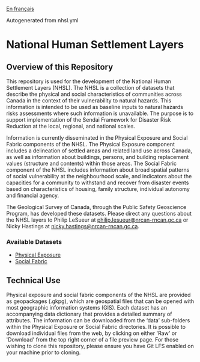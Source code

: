 [En français](https://github.com/OpenDRR/national-human-settlement/blob/main/LISEZMOI.md)

Autogenerated from nhsl.yml

# National Human Settlement Layers

## Overview of this Repository

This repository is used for the development of the National Human Settlement Layers (NHSL). The NHSL is a collection of datasets that describe the physical and social characteristics of communities across Canada in the context of their vulnerability to natural hazards. This information is intended to be used as baseline inputs to natural hazards risks assessments where such information is unavailable. The purpose is to support implementation of the Sendai Framework for Disaster Risk Reduction at the local, regional, and national scales.

Information is currently disseminated in the Physical Exposure and Social Fabric components of the NHSL. The Physical Exposure component includes a delineation of settled areas and related land use across Canada, as well as information about buildings, persons, and building replacement values (structure and contents) within those areas. The Social Fabric component of the NHSL includes information about broad spatial patterns of social vulnerability at the neighbourhood scale, and indicators about the capacities for a community to withstand and recover from disaster events based on characteristics of housing, family structure, individual autonomy and financial agency.

The Geological Survey of Canada, through the Public Safety Geoscience Program, has developed these datasets. Please direct any questions about the NHSL layers to Philip LeSueur at philip.lesueur@nrcan-rncan.gc.ca or Nicky Hastings at nicky.hastings@nrcan-rncan.gc.ca.


### Available Datasets

- [Physical Exposure](https://github.com/OpenDRR/national-human-settlement/tree/main/physical-exposure)
- [Social Fabric](https://github.com/OpenDRR/national-human-settlement/tree/main/social-fabric)

## Technical Use

Physical exposure and social fabric components of the NHSL are provided as geopackages (.gkpg), which are geospatial files that can be opened with most geographic information systems (GIS). Each dataset has an accompanying data dictionary that provides a detailed summary of attributes. The information can be downloaded from the ‘data’ sub-folders within the Physical Exposure or Social Fabric directories. It is possible to download individual files from the web, by clicking on either 'Raw' or 'Download' from the top right corner of a file preview page. For those wishing to clone this repository, please ensure you have Git LFS enabled on your machine prior to cloning.
